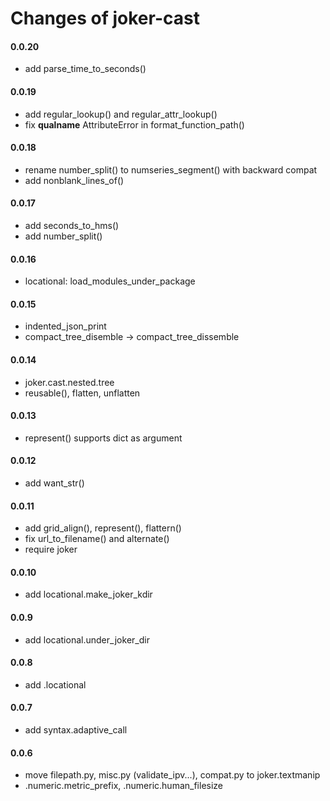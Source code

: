 Changes of joker-cast
=====================

#### 0.0.20
* add parse_time_to_seconds()


#### 0.0.19
* add regular_lookup() and regular_attr_lookup()
* fix __qualname__ AttributeError in format_function_path()


#### 0.0.18
* rename number_split() to numseries_segment() with backward compat
* add nonblank_lines_of()


#### 0.0.17
* add seconds_to_hms()
* add number_split()


#### 0.0.16
* locational: load_modules_under_package


#### 0.0.15
* indented_json_print
* compact_tree_disemble -> compact_tree_dissemble


#### 0.0.14
* joker.cast.nested.tree
* reusable(), flatten, unflatten


#### 0.0.13
* represent() supports dict as argument


#### 0.0.12
* add want_str()


#### 0.0.11
* add grid_align(), represent(), flattern()
* fix url_to_filename() and alternate()
* require joker


#### 0.0.10
* add locational.make_joker_kdir


#### 0.0.9
* add locational.under_joker_dir


#### 0.0.8
* add .locational


#### 0.0.7
* add syntax.adaptive_call


#### 0.0.6
* move filepath.py, misc.py (validate_ipv...), compat.py to joker.textmanip
* .numeric.metric_prefix, .numeric.human_filesize
